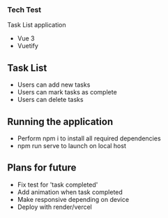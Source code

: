 ### Tech Test
Task List application
- Vue 3
- Vuetify

## Task List
- Users can add new tasks
- Users can mark tasks as complete
- Users can delete tasks

## Running the application
- Perform npm i to install all required dependencies 
- npm run serve to launch on local host 

## Plans for future
- Fix test for 'task completed'
- Add animation when task completed
- Make responsive depending on device
- Deploy with render/vercel

